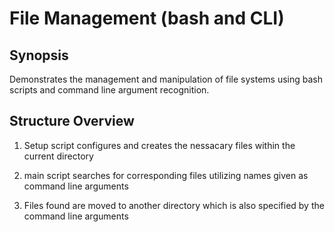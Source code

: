 ﻿# File Management (bash and CLI)


## Synopsis ##
Demonstrates the management and manipulation of file systems using bash scripts and command line argument recognition. 



## Structure Overview ##
1. Setup script configures and creates the nessacary files within the current directory

2. main script searches for corresponding files utilizing names given as command line arguments

3. Files found are moved to another directory which is also specified by the command line arguments

